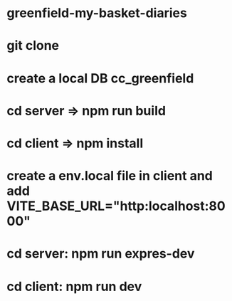 # greenfield-my-basket-diaries

# git clone
# create a local DB cc_greenfield
# cd server => npm run build
# cd client => npm install
# create a env.local file in client and add VITE_BASE_URL="http:localhost:8000"
# cd server: npm run expres-dev
# cd client: npm run dev
